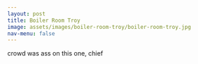 ```yaml
---
layout: post
title: Boiler Room Troy
image: assets/images/boiler-room-troy/boiler-room-troy.jpg
nav-menu: false
---
```


crowd was ass on this one, chief

<!-- <div class="box alt">
    <div class="row 50% uniform">
        <div class="4u"><span class="image fit"><img src="{% link assets/images/versace-spaceship/yt1.jpeg %}" alt="" /></span></div>
        <div class="4u"><span class="image fit"><img src="{% link assets/images/versace-spaceship/versace.jpg %}" alt="" /></span></div>
        <div class="4u$"><span class="image fit"><img src="{% link assets/images/versace-spaceship/white.jpg %}" alt="" /></span></div>
    </div>
</div> -->